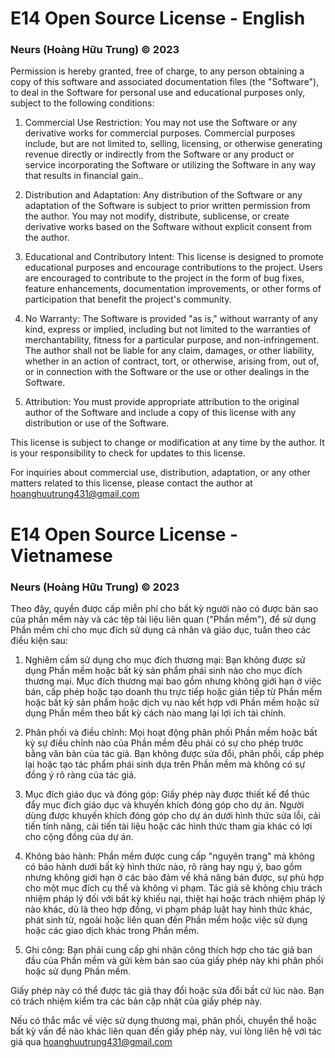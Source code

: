 # E14 Open Source License - English
### Neurs (Hoàng Hữu Trung) © 2023

Permission is hereby granted, free of charge, to any person obtaining a copy of this software and associated documentation files (the "Software"), to deal in the Software for personal use and educational purposes only, subject to the following conditions:

1. Commercial Use Restriction: You may not use the Software or any derivative works for commercial purposes. Commercial purposes include, but are not limited to, selling, licensing, or otherwise generating revenue directly or indirectly from the Software or any product or service incorporating the Software or utilizing the Software in any way that results in financial gain..

3. Distribution and Adaptation: Any distribution of the Software or any adaptation of the Software is subject to prior written permission from the author. You may not modify, distribute, sublicense, or create derivative works based on the Software without explicit consent from the author.

4. Educational and Contributory Intent: This license is designed to promote educational purposes and encourage contributions to the project. Users are encouraged to contribute to the project in the form of bug fixes, feature enhancements, documentation improvements, or other forms of participation that benefit the project's community.

5. No Warranty: The Software is provided "as is," without warranty of any kind, express or implied, including but not limited to the warranties of merchantability, fitness for a particular purpose, and non-infringement. The author shall not be liable for any claim, damages, or other liability, whether in an action of contract, tort, or otherwise, arising from, out of, or in connection with the Software or the use or other dealings in the Software.

6. Attribution: You must provide appropriate attribution to the original author of the Software and include a copy of this license with any distribution or use of the Software.

This license is subject to change or modification at any time by the author. It is your responsibility to check for updates to this license.

For inquiries about commercial use, distribution, adaptation, or any other matters related to this license, please contact the author at hoanghuutrung431@gmail.com

# E14 Open Source License - Vietnamese
### Neurs (Hoàng Hữu Trung) © 2023

Theo đây, quyền được cấp miễn phí cho bất kỳ người nào có được bản sao của phần mềm này và các tệp tài liệu liên quan ("Phần mềm"), để sử dụng Phần mềm chỉ cho mục đích sử dụng cá nhân và giáo dục, tuân theo các điều kiện sau:

1. Nghiêm cấm sử dụng cho mục đích thương mại: Bạn không được sử dụng Phần mềm hoặc bất kỳ sản phẩm phái sinh nào cho mục đích thương mại. Mục đích thương mại bao gồm nhưng không giới hạn ở việc bán, cấp phép hoặc tạo doanh thu trực tiếp hoặc gián tiếp từ Phần mềm hoặc bất kỳ sản phẩm hoặc dịch vụ nào kết hợp với Phần mềm hoặc sử dụng Phần mềm theo bất kỳ cách nào mang lại lợi ích tài chính.

3. Phân phối và điều chỉnh: Mọi hoạt động phân phối Phần mềm hoặc bất kỳ sự điều chỉnh nào của Phần mềm đều phải có sự cho phép trước bằng văn bản của tác giả. Bạn không được sửa đổi, phân phối, cấp phép lại hoặc tạo tác phẩm phái sinh dựa trên Phần mềm mà không có sự đồng ý rõ ràng của tác giả.

4. Mục đích giáo dục và đóng góp: Giấy phép này được thiết kế để thúc đẩy mục đích giáo dục và khuyến khích đóng góp cho dự án. Người dùng được khuyến khích đóng góp cho dự án dưới hình thức sửa lỗi, cải tiến tính năng, cải tiến tài liệu hoặc các hình thức tham gia khác có lợi cho cộng đồng của dự án.

5. Không bảo hành: Phần mềm được cung cấp "nguyên trạng" mà không có bảo hành dưới bất kỳ hình thức nào, rõ ràng hay ngụ ý, bao gồm nhưng không giới hạn ở các bảo đảm về khả năng bán được, sự phù hợp cho một mục đích cụ thể và không vi phạm. Tác giả sẽ không chịu trách nhiệm pháp lý đối với bất kỳ khiếu nại, thiệt hại hoặc trách nhiệm pháp lý nào khác, dù là theo hợp đồng, vi phạm pháp luật hay hình thức khác, phát sinh từ, ngoài hoặc liên quan đến Phần mềm hoặc việc sử dụng hoặc các giao dịch khác trong Phần mềm.

6. Ghi công: Bạn phải cung cấp ghi nhận công thích hợp cho tác giả ban đầu của Phần mềm và gửi kèm bản sao của giấy phép này khi phân phối hoặc sử dụng Phần mềm.

Giấy phép này có thể được tác giả thay đổi hoặc sửa đổi bất cứ lúc nào. Bạn có trách nhiệm kiểm tra các bản cập nhật của giấy phép này.

Nếu có thắc mắc về việc sử dụng thương mại, phân phối, chuyển thể hoặc bất kỳ vấn đề nào khác liên quan đến giấy phép này, vui lòng liên hệ với tác giả qua hoanghuutrung431@gmail.com
